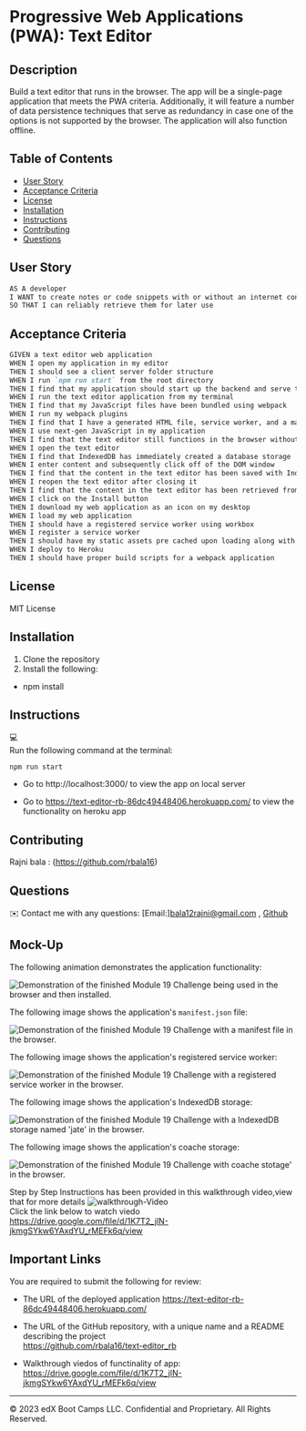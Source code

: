 # Progressive Web Applications (PWA): Text Editor

## Description
Build a text editor that runs in the browser. The app will be a single-page application that meets the PWA criteria. Additionally, it will feature a number of data persistence techniques that serve as redundancy in case one of the options is not supported by the browser. The application will also function offline.

## Table of Contents

- [User Story](#user-story)
- [Acceptance Criteria](#acceptance-criteria)
- [License](#license)
- [Installation](#installation)
- [Instructions](#instructions)
- [Contributing](#contributing)
- [Questions](#questions)

## User Story

```md
AS A developer
I WANT to create notes or code snippets with or without an internet connection
SO THAT I can reliably retrieve them for later use
```

## Acceptance Criteria

```md
GIVEN a text editor web application
WHEN I open my application in my editor
THEN I should see a client server folder structure
WHEN I run `npm run start` from the root directory
THEN I find that my application should start up the backend and serve the client
WHEN I run the text editor application from my terminal
THEN I find that my JavaScript files have been bundled using webpack
WHEN I run my webpack plugins
THEN I find that I have a generated HTML file, service worker, and a manifest file
WHEN I use next-gen JavaScript in my application
THEN I find that the text editor still functions in the browser without errors
WHEN I open the text editor
THEN I find that IndexedDB has immediately created a database storage
WHEN I enter content and subsequently click off of the DOM window
THEN I find that the content in the text editor has been saved with IndexedDB
WHEN I reopen the text editor after closing it
THEN I find that the content in the text editor has been retrieved from our IndexedDB
WHEN I click on the Install button
THEN I download my web application as an icon on my desktop
WHEN I load my web application
THEN I should have a registered service worker using workbox
WHEN I register a service worker
THEN I should have my static assets pre cached upon loading along with subsequent pages and static assets
WHEN I deploy to Heroku
THEN I should have proper build scripts for a webpack application
```

## License 
MIT License

## Installation
1. Clone the repository
2. Install the following: 
- npm install

## Instructions
💻   
Run the following command at the terminal:

`npm run start` <br>
- Go to http://localhost:3000/ to view the app on local server<br>

- Go to https://text-editor-rb-86dc49448406.herokuapp.com/ to view the functionality on heroku app

## Contributing
Rajni bala : (https://github.com/rbala16)

## Questions
✉️ Contact me with any questions: [Email:]bala12rajni@gmail.com , [Github](https://github.com/rbala16)<br />

## Mock-Up

The following animation demonstrates the application functionality:

![Demonstration of the finished Module 19 Challenge being used in the browser and then installed.](./Assets/demo1.jpg)

The following image shows the application's `manifest.json` file:

![Demonstration of the finished Module 19 Challenge with a manifest file in the browser.](./Assets/demo2.jpg)

The following image shows the application's registered service worker:

![Demonstration of the finished Module 19 Challenge with a registered service worker in the browser.](./Assets/demo3.jpg)

The following image shows the application's IndexedDB storage:

![Demonstration of the finished Module 19 Challenge with a IndexedDB storage named 'jate' in the browser.](./Assets/demo4.jpg)

The following image shows the application's coache storage:

![Demonstration of the finished Module 19 Challenge with coache stotage' in the browser.](./Assets/demo5.jpg)
<br>

Step by Step Instructions  has been provided in this walkthrough video,view that for more details
![walkthrough-Video](./Assets/walkthrough.gif)<br>
Click the link below to watch viedo
https://drive.google.com/file/d/1K7T2_jlN-jkmgSYkw6YAxdYU_rMEFk6q/view



## Important Links

You are required to submit the following for review:

* The URL of the deployed application
https://text-editor-rb-86dc49448406.herokuapp.com/

* The URL of the GitHub repository, with a unique name and a README describing the project<br>
https://github.com/rbala16/text-editor_rb

* Walkthrough viedos of functinality of app:<br>
https://drive.google.com/file/d/1K7T2_jlN-jkmgSYkw6YAxdYU_rMEFk6q/view
- - -
© 2023 edX Boot Camps LLC. Confidential and Proprietary. All Rights Reserved.
